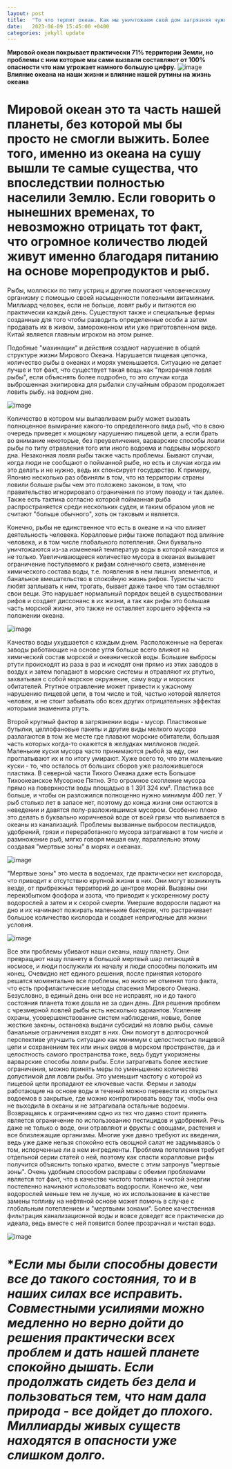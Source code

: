```yaml
---
layout: post
title:  "То что терпит океан. Как мы уничтожаем свой дом загрязняя чужой."
date:   2023-06-09 15:45:00 +0400
categories: jekyll update
---
```

**Мировой океан покрывает практически 71% территории Земли, но проблемы с ним которые мы сами вызвали составляют от 100% опасности что нам угрожает намного большую цифру.**
![image](https://i.ytimg.com/vi/_RbZK7loNrc/maxresdefault.jpg)
**Влияние океана на наши жизни и влияние нашей рутины на жизнь океана**

# Мировой океан это та часть нашей планеты, без которой мы бы просто не смогли выжить. Более того, именно из океана на сушу вышли те самые  существа, что впоследствии полностью населили  Землю. Если говорить о нынешних временах, то невозможно отрицать тот факт, что огромное количество  людей живут именно благодаря питанию на основе морепродуктов и рыб.

Рыбы, моллюски по типу устриц и другие помогают человеческому организму с помощью своей насыщенности полезными витаминами. Миллиард человек, если не больше, ловят рыбу и питаются ею практически каждый день. Существуют также и специальные фермы созданные для того чтобы разводить определенные особи а затем продавать их в живом, замороженном или уже приготовленном виде. Китай является главным игроком на этом рынке. 

Подобные "махинации" и действия создают нарушение в общей структуре жизни Мирового Океана. Нарушается пищевая цепочка, количество рыбы в океанах и морях уменьшается. Ситуацию не делает лучше и тот факт, что существует такая вещь как "призрачная ловля рыбы", если объяснять более подробно, то это случаи когда выброшенная экипировка для рыбалки случайным образом продолжает ловить рыбу. на водном дне. 

![image](https://voshod.vanino.org/pictgallery/picts/15855.jpg)

Количество в котором мы вылавливаем рыбу может вызвать полноценное вымирание какого-то определенного вида рыб, что в свою очередь приведет к мощному нарушению пищевой цепи, а если брать во внимание некоторые, без преувеличения, варварские способы ловли рыбы по типу отравления того или иного водоема и подрывы морского дна. Незаконная ловля рыбы также часть проблемы. Бывают случаи, когда люди не сообщают о пойманной рыбе, но есть и случаи когда им это делать и не нужно, ведь их спонсирует государство. К примеру, Японию несколько раз обвиняли в том, что на территории страны ловили больше рыбы чем это положено законом, в том, что правительство игнорировало ограничения по этому поводу и так далее. Также есть тактика согласно которой пойманная рыба распространяется среди нескольких суден, и таким образом улов не считают "больше обычного", хоть он таковым и является.

Конечно, рыбы не единственное что есть в океане и на что влияет деятельность человека. Коралловые рифы также попадают под влияние человека, и в том числе глобального потепления. Они буквально уничтожаются из-за изменений температур воды в которой находятся и не только. Увеличивающееся количество мусора в океанах вызывает ограничение поступаемого к рифам солнечного света, изменение химического состава воды, т.е. появления в нем лишних элементов, и банальное вмешательство в спокойную жизнь рифов. Туристы часто любят заплывать к ним, трогать, бывает даже такое что там оставляют свои вещи. Это нарушает нормальный порядок вещей в существовании рифов и создает диссонанс в их жизни, а так как рифы это большая часть морской жизни, это также не оставляет хорошего эффекта на положении океана.

![image](https://scontent.ftbs4-2.fna.fbcdn.net/v/t1.15752-9/354056784_1376219876280933_4623762713871335403_n.jpg?_nc_cat=103&ccb=1-7&_nc_sid=ae9488&_nc_eui2=AeGeDgMQq1jvf8DqlBexFe9Uw3qxKQHrKzvDerEpAesrO6w1F3GkqCDohUJNdo4C-Nvu7OK8tT996uHOn6gt6ovN&_nc_ohc=-N6jNpF6b24AX-09hkc&_nc_ht=scontent.ftbs4-2.fna&oh=03_AdSO9DhU6wj7cMm18MfJNLnY2_A1eHSdioEFV_pjFE6lIA&oe=64AEB6A9)

Качество воды ухудшается с каждым днем. Расположенные на берегах заводы работающие на основе угля больше всего влияют на химический состав морской и океанической воды. Большие выбросы ртути происходят из раза в раз и исходят они прямо из этих заводов в воздух и затем попадают в морские системы и отравляют их ртутью, захватывая с собой морское окружение, саму воду и морских обитателей. Ртутное отравление может привести к ужасному нарушению пищевой цепи, в том числе и той, частью которой является человек, и не стоит забывать обо всех других отрицательных эффектах которыми знаменита ртуть. 

Второй крупный фактор в загрязнении воды - мусор. Пластиковые бутылки, целлофановые пакеты и другие виды мелкого мусора разлагаются в том же месте где плавают морские обитатели, большая часть которых когда-то окажется в желудках миллионов людей. Маленькие куски мусора часто принимаются рыбой за еду, они проглатывают их и по итогу умирают. Хуже всего то, что эти маленькие куски - то, что осталось от больших сборов уже разложившегося пластика. В северной части Тихого Океана даже есть Большое Тихоокеанское Мусорное Пятно. Это огромное скопление мусора прямо на поверхности воды площадью в 1 391 324 км². Пластика все больше, и чтобы он разложился полноценно нужно минимум 400 лет. У рыб столько лет в запасе нет, поэтому до конца жизни они остаются в неведении и давятся полу-разложившимся мусором. Особенно плохо это делать в буквально коричневой воде от всей грязи что выливается в океаны из канализаций. Проблемы вызванные выбросом пестицидов, удобрений, грязи и переработанного мусора затрагивают в том числе и размножение рыб, мягко говоря мешая ему, параллельно этому создавая "мертвые зоны" в морях и океанах. 

![image](https://scontent.ftbs4-2.fna.fbcdn.net/v/t1.15752-9/353798481_1217006375673908_1011897590461477873_n.jpg?_nc_cat=100&ccb=1-7&_nc_sid=ae9488&_nc_eui2=AeHn-zJeZPa7G5ywEzRZwy4zVOW7XjDTUu5U5bteMNNS7vHujGg8HMpfc5jowJpTMdd4Ym4hNfjZLh2dsawkM-qW&_nc_ohc=wSmN1d1h3mMAX_03hsd&_nc_ht=scontent.ftbs4-2.fna&oh=03_AdRdpgcukYcxk2q67xwOMArotXwqVAmGtEz1z40nAcHv3g&oe=64AEBA40)

"Мертвые зоны" это места в водоемах, где практически нет кислорода, что приводит к отсутствию крупной жизни в них. Они могут возникнуть везде, от прибрежных территорий до центров морей. Вызваны они переизбытком фосфора и азота, что приводит к ускоренному росту водорослей а затем и к скорой смерти. Умершие водоросли падают на дно и их начинают пожирать маленькие бактерии, что растрачивает большое количество кислорода и создает непригодные для жизни условия.

![image](https://scontent.ftbs4-2.fna.fbcdn.net/v/t1.15752-9/348390036_154405110964877_5988814267005917146_n.jpg?_nc_cat=111&ccb=1-7&_nc_sid=ae9488&_nc_eui2=AeGqjkb2AVGMQqDGlYWB2MCDPUVn1GeQxv49RWfUZ5DG_sOE4lqrm199tBREkG9Pqzf-RuFzBj5_gCWIOcj4cDt9&_nc_ohc=Mb8E88hxFwYAX_9Qo7b&_nc_ht=scontent.ftbs4-2.fna&oh=03_AdRYtl0_Uy2PKX2qTbi49ThinviZq7uh23K3F4Xjkweraw&oe=64AECD6B)

Все эти проблемы убивают наши океаны, нашу планету. Они превращают нашу планету в большой мертвый шар летающий в космосе, и люди послужили их началу и люди способны положить им конец. Очевидно нет единого решения, после принятия которого решатся моментально все проблемы, но никто не отменял того факта, что есть профилактические методы спасения Мирового Океана. Безусловно, в единый день они все не исправят, но и до такого состояния планета тоже дошла не за один день. Для решения проблем с чрезмерной ловлей рыбы есть несколько вариантов. Усиление охраны, усовершенствование систем наблюдения, новые, более жесткие законы, остановка выдачи субсидий на ловлю рыбы, самые банальные ограничения входят в них. Они помогут в долгосрочной перспективе улучшить ситуацию как минимум с целостностью пищевой цепи и сохранением тех или иных видов в морском пространстве, да и целостность самого пространства тоже, ведь будут укоризнены варварские способы ловли рыбы. Если затрагивать более жесткие ограничения, можно принять меры по уменьшению количества допустимой для ловли рыбы. Это уменьшит частоту с которой из пищевой цепи пропадают ее ключевые части. Фермы и заводы работающие на основе воды и течений можно перевести из открытых водоемов в закрытые, где можно контролировать воду так, чтобы она не выходила в океаны и не затрагивала остальные водоемы. Возвращаясь к ограничениям одно из тех что давно стоит принять является ограничение по использованию пестицидов и удобрений. Речь даже не только о воде, они отравляют и фрукты с овощами, растения и все близлежащие организмы. Многие уже давно требуют их введения, ведь уже даже нельзя спокойно есть овощной салат не задумываясь о том, испорченные ли в нем ингредиенты. Проблема потепления требует отдельной серии статей о ней, поэтому как спасти коралловые рифы получится объяснить только кратко, вместе с этим затронув "мертвые зоны". Очень удобным способом расправы с обеими проблемами является тот факт, что в качестве чистого топлива и чистой энергии постепенно начинают использовать водоросли. Конечно же, чем водорослей меньше тем не лучше, но их использование в качестве замены топливу на нефтяной основе может помочь в случае с глобальным потеплением и "мертвыми зонами". Более качественная фильтрация канализационной воды и вовсе доведет все практически до идеала, ведь вместе с ней появится более прозрачная и чистая вода.

![image](https://scontent.ftbs4-2.fna.fbcdn.net/v/t1.15752-9/353075689_795720305269105_4903262927212111668_n.jpg?_nc_cat=103&ccb=1-7&_nc_sid=ae9488&_nc_eui2=AeFzklc7cje2DoyIv0-1bnv_WEnimK1I7ulYSeKYrUju6YaLzvmsr0E2D16kvCZMGp0xINQxlt1w0TcoCoGdGiuj&_nc_ohc=veJ_Sg8q72YAX-ezyHZ&_nc_ht=scontent.ftbs4-2.fna&oh=03_AdQaNiv3zSKQNMERdAuAjEFg8QJeWFe-R1X63fjhErxPwQ&oe=64AEE36F)

# **Если мы были способны довести все до такого состояния, то и в наших силах все исправить. Совместными усилиями можно медленно но верно дойти до решения практически всех проблем и дать нашей планете спокойно дышать. Если продолжать сидеть без дела и пользоваться тем, что нам дала природа - все дойдет до плохого. Миллиарды живых существ находятся в опасности уже слишком долго.* 



